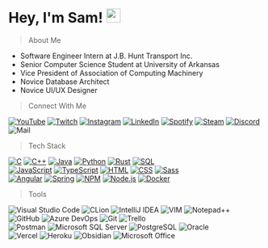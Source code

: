 <h1>
  Hey, I'm Sam!
  <img src="https://media.giphy.com/media/hvRJCLFzcasrR4ia7z/giphy.gif" width="28">
</h1>

<blockquote>About Me</blockquote>
  <ul>
    <li>Software Engineer Intern at J.B. Hunt Transport Inc.</li>
    <li>Senior Computer Science Student at University of Arkansas</li>
    <li>Vice President of Association of Computing Machinery</li>
    <li>Novice Database Architect</li>
    <li>Novice UI/UX Designer</li>
  </ul>

<blockquote>Connect With Me</blockquote>

[![YouTube](https://img.shields.io/badge/-YouTube-FF0000?logo=youtube&style=plastic)](https://www.youtube.com/channel/UCZcfieFwHZmXVUR9fHKzOlw/)
[![Twitch](https://img.shields.io/badge/-Twitch-9146FF?logo=twitch&logoColor=white&style=plastic)](https://www.twitch.tv/Zeta64/)
[![Instagram](https://img.shields.io/badge/-Instagram-E4405F?logo=instagram&logoColor=white&style=plastic)](https://www.instagram.com/samstarke_)
[![LinkedIn](https://img.shields.io/badge/-LinkedIn-0A66C2?logo=linkedin&logoColor=white&style=plastic)](https://www.linkedin.com/in/samstarke/)
[![Spotify](https://img.shields.io/badge/-Spotify-1DB954?logo=spotify&logoColor=white&style=plastic)](https://open.spotify.com/user/1251hyj5uncfymtr1platd7ly?si=ef0741ef16b14fcd)
[![Steam](https://img.shields.io/badge/-Steam-2a475e?logo=steam&logoColor=white&style=plastic)](https://steamcommunity.com/id/z_phi/)
[![Discord](https://img.shields.io/badge/-Zeta%230001-555?logo=discord&logoColor=white&labelColor=5865F2&label=Discord&style=plastic)](https://discord.com/)
![Mail](https://img.shields.io/badge/-sam@starke.gg-555?logo=gmail&logoColor=white&labelColor=EA4335&style=plastic)

<blockquote>Tech Stack</blockquote>

[![C](https://img.shields.io/badge/-C-00599C?logo=c&logoColor=white&style=plastic)](https://github.com/samstarke)
[![C++](https://img.shields.io/badge/-C++-9C033A?logo=cplusplus&logoColor=white&style=plastic)](https://github.com/samstarke)
[![Java](https://custom-icon-badges.demolab.com/badge/Java-f89820.svg?logo=java&logoColor=white&style=plastic)](https://github.com/samstarke)
[![Python](https://img.shields.io/badge/-Python-3776AB?logo=python&logoColor=white&style=plastic)](https://github.com/samstarke)
[![Rust](https://img.shields.io/badge/-Rust-000000?logo=rust&logoColor=white&style=plastic)](https://github.com/samstarke)
[![SQL](https://img.shields.io/badge/-SQL-4169E1?logo=postgresql&logoColor=white&style=plastic)](https://github.com/samstarke)
<br>
[![JavaScript](https://img.shields.io/badge/-JavaScript-F7DF1E?logo=javascript&logoColor=white&style=plastic)](https://github.com/samstarke)
[![TypeScript](https://img.shields.io/badge/-TypeScript-3178C6?logo=typescript&logoColor=white&style=plastic)](https://github.com/samstarke)
[![HTML](https://img.shields.io/badge/-HTML-E34F26?logo=html5&logoColor=white&style=plastic)](https://github.com/samstarke)
[![CSS](https://img.shields.io/badge/-CSS-1572B6?logo=css3&logoColor=white&style=plastic)](https://github.com/samstarke)
[![Sass](https://img.shields.io/badge/-Sass-CC6699?logo=sass&logoColor=white&style=plastic)](https://github.com/samstarke)
<br>
[![Angular](https://img.shields.io/badge/-Angular-DD0031?logo=angular&logoColor=white&style=plastic)](https://github.com/samstarke)
[![Spring](https://img.shields.io/badge/-Spring-6DB33F?logo=spring&logoColor=white&style=plastic)](https://github.com/samstarke)
[![NPM](https://img.shields.io/badge/-NPM-CB3837?logo=npm&logoColor=white&style=plastic)](https://github.com/samstarke)
[![Node.js](https://img.shields.io/badge/-Node.js-339933?logo=node.js&logoColor=white&style=plastic)](https://github.com/samstarke)
[![Docker](https://img.shields.io/badge/-Docker-2496ED?logo=docker&logoColor=white&style=plastic)](https://github.com/samstarke)

<blockquote>Tools</blockquote>

![Visual Studio Code](https://img.shields.io/badge/-Visual%20Studio%20Code-007ACC?logo=visual%20studio%20code&logoColor=white&style=plastic)
![CLion](https://img.shields.io/badge/-CLion-00E651?logo=clion&logoColor=white&style=plastic)
![IntelliJ IDEA](https://img.shields.io/badge/-IntelliJ%20IDEA-3049FB?logo=intellij%20idea&logoColor=white&style=plastic)
![VIM](https://img.shields.io/badge/-VIM-019733?logo=vim&logoColor=white&style=plastic)
![Notepad++](https://img.shields.io/badge/-Notepad++-90BF9A?logo=notepadplusplus&logoColor=white&style=plastic)
<br>
![GitHub](https://img.shields.io/badge/-GitHub-181717?logo=github&logoColor=white&style=plastic)
![Azure DevOps](https://img.shields.io/badge/-Azure%20DevOps-0078D7?logo=azure%20devops&logoColor=white&style=plastic)
![Git](https://img.shields.io/badge/-Git-F05032?logo=git&logoColor=white&style=plastic)
![Trello](https://img.shields.io/badge/-Trello-0052CC?logo=trello&logoColor=white&style=plastic)
<br>
![Postman](https://img.shields.io/badge/-Postman-FF6C37?logo=postman&logoColor=white&style=plastic)
![Microsoft SQL Server](https://img.shields.io/badge/-Microsoft%20SQL%20Server-CC2927?logo=microsoft%20sql%20server&logoColor=white&style=plastic)
![PostgreSQL](https://img.shields.io/badge/-PostgreSQL-4169E1?logo=postgresql&logoColor=white&style=plastic)
![Oracle](https://img.shields.io/badge/-Oracle-F80000?logo=oracle&logoColor=white&style=plastic)
<br>
![Vercel](https://img.shields.io/badge/-Vercel-000000?logo=vercel&logoColor=white&style=plastic)
![Heroku](https://img.shields.io/badge/-Heroku-430098?logo=heroku&logoColor=white&style=plastic)
![Obsidian](https://img.shields.io/badge/-Obsidian-483699?logo=obsidian&logoColor=white&style=plastic)
![Microsoft Office](https://img.shields.io/badge/-Microsoft%20Office-D83B01?logo=microsoft%20office&logoColor=white&style=plastic)
